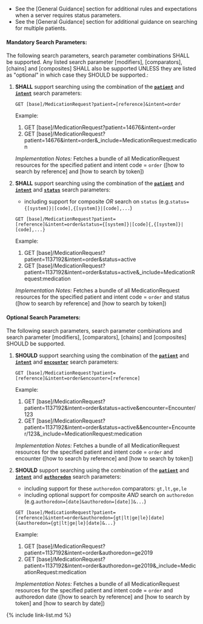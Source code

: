 
- See the [General Guidance] section for additional rules and expectations when a server requires status parameters.
- See the [General Guidance] section for additional guidance on searching for multiple patients.

#### Mandatory Search Parameters:

The following search parameters, search parameter combinations SHALL be supported.  Any listed search parameter [modifiers], [comparators], [chains] and [composites] SHALL also be supported UNLESS they are listed as "optional" in which case they SHOULD be supported.:

1. **SHALL** support searching using the combination of the **[`patient`](SearchParameter-us-core-medicationrequest-patient.html)** and **[`intent`](SearchParameter-us-core-medicationrequest-intent.html)** search parameters:

    `GET [base]/MedicationRequest?patient=[reference]&intent=order`

    Example:

      1. GET [base]/MedicationRequest?patient=14676&amp;intent=order
      1. GET [base]/MedicationRequest?patient=14676&amp;intent=order&amp;_include=MedicationRequest:medication

    *Implementation Notes:* Fetches a bundle of all MedicationRequest resources for the specified patient and intent code = `order` ([how to search by reference] and [how to search by token])

1. **SHALL** support searching using the combination of the **[`patient`](SearchParameter-us-core-medicationrequest-patient.html)** and **[`intent`](SearchParameter-us-core-medicationrequest-intent.html)** and **[`status`](SearchParameter-us-core-medicationrequest-status.html)** search parameters:
    - including support for composite *OR* search on `status` (e.g.`status={[system]}|[code],{[system]}|[code],...`)

    `GET [base]/MedicationRequest?patient=[reference]&intent=order&status={[system]}|[code]{,{[system]}|[code],...}`

    Example:

      1. GET [base]/MedicationRequest?patient=1137192&amp;intent=order&amp;status=active
      1. GET [base]/MedicationRequest?patient=1137192&amp;intent=order&amp;status=active&amp;_include=MedicationRequest:medication

    *Implementation Notes:* Fetches a bundle of all MedicationRequest resources for the specified patient and intent  code = `order` and status ([how to search by reference] and [how to search by token])

#### Optional Search Parameters:

The following search parameters, search parameter combinations and search parameter [modifiers], [comparators], [chains] and [composites] SHOULD be supported.

1. **SHOULD** support searching using the combination of the **[`patient`](SearchParameter-us-core-medicationrequest-patient.html)** and **[`intent`](SearchParameter-us-core-medicationrequest-intent.html)** and **[`encounter`](SearchParameter-us-core-medicationrequest-encounter.html)** search parameters:

    `GET [base]/MedicationRequest?patient=[reference]&intent=order&encounter=[reference]`

    Example:

      1. GET [base]/MedicationRequest?patient=1137192&amp;intent=order&amp;status=active&amp;encounter=Encounter/123
      1. GET [base]/MedicationRequest?patient=1137192&amp;intent=order&amp;status=active&amp;&amp;encounter=Encounter/123&amp;_include=MedicationRequest:medication

    *Implementation Notes:* Fetches a bundle of all MedicationRequest resources for the specified patient and intent  code = `order` and encounter ([how to search by reference] and [how to search by token])

1. **SHOULD** support searching using the combination of the **[`patient`](SearchParameter-us-core-medicationrequest-patient.html)** and **[`intent`](SearchParameter-us-core-medicationrequest-intent.html)** and **[`authoredon`](SearchParameter-us-core-medicationrequest-authoredon.html)** search parameters:
    - including support for these `authoredon` comparators: `gt,lt,ge,le`
    - including optional support for composite *AND* search on `authoredon` (e.g.`authoredon=[date]&authoredon=[date]]&...`)

    `GET [base]/MedicationRequest?patient=[reference]&intent=order&authoredon={gt|lt|ge|le}[date]{&authoredon={gt|lt|ge|le}[date]&...}`

    Example:

      1. GET [base]/MedicationRequest?patient=1137192&amp;intent=order&amp;authoredon=ge2019
      1. GET [base]/MedicationRequest?patient=1137192&amp;intent=order&amp;authoredon=ge2019&amp;_include=MedicationRequest:medication

    *Implementation Notes:* Fetches a bundle of all MedicationRequest resources for the specified patient and intent  code = `order` and authoredon date ([how to search by reference] and [how to search by token] and [how to search by date])

{% include link-list.md %}
